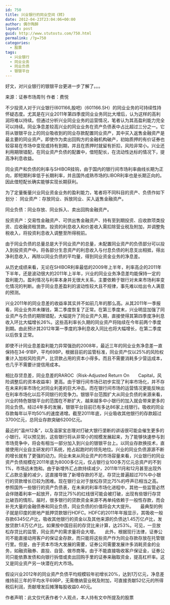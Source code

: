 ```yaml
---
id: 750
title: 兴业银行的同业空间《转》
date: 2012-04-23T23:04:06+00:00
author: 偶尔陶醉
layout: post
guid: http://www.stutostu.com/750.html
permalink: /?p=750
categories:
  - 股票
tags:
  - 兴业银行
  - 同业业务
  - 同业负债
  - 银银平台
---
```

好文，对兴业银行的银银平台更进一步了解了。。。





来源：证券市场周刊 作者：费悦

不少投资人对于兴业银行(601166,股吧)（601166.SH）的同业业务的可持续性持怀疑态度。尤其是在兴业2011年第四季度同业业务同比大增后，认为这样的高利润将难以持续。但通过分析兴业同业业务的运营情况，笔者认为其高盈利能力完全可以持续。同业净息差较高兴业的同业业务在资产负债表中占比超过三分之一。它将从银银平台上的同业吸收到的同业存款配置同业资产，其中买入返售金融资产是最主要的同业资产。即使作为卖出回购方的金融机构破产，初始质押的有价证券也较容易在市场中变现或持有到期，并且在质押时就留有折扣，风险非常小。兴业还利用期限错配，在同业资产负债的配置中，借短配长，在流动性达标的情况下，提高净利息收益。

同业资产和负债的利率与SHIBOR挂钩，由于国内的银行间市场利率曲线长期为正向，即短期利率低于长期利率，并且国外成熟市场的LIBOR利率也是长期正向的。因此借短配长确实能够实现长期获利。

为了定量衡量兴业同业资金业务的盈利能力，笔者将不同科目的资产、负债作如下划分： 同业资产：存放同业、拆放同业、买入返售金融资产。

同业负债：同业存放、同业拆入、卖出回购金融资产。

投资资产：交易性金融资产、可供出售金融资产、持有至到期投资、应收款项类投资、应收融资租赁款。投资的利息收入和价差收入需扣除营业税及附加，并调整免税收入，将投资利息收入调整至所得税前。

由于同业负债的总量总是大于同业资产的总量，未配置同业资产的负债部分可以投入到投资资产中。将各部分生息资产的利息收入与付息负债的利息支出相抵，得出净利息收入，再除以同业负债的平均量，得到同业资金业务的净息差。

从历史成绩来看，无论在SHIBOR利率最低的2009年上半年，利率高企的2011年下半年，还是波动很大的2011年上半年，兴业的同业业务净息差均能保持一定的盈利能力。盈利情况与利率本身并无很大关系，主要依赖于银行对未来市场利率变化情况的判断。由于同业息差盈利的波动性较大且不规律，事先难以给出令人满意的预测。

兴业2011年的同业息差的收益率其实并不如前几年的那么高。从其2011年一季报看，同业业务并未赚钱，第二季度恢复了正常。在第三季度末，兴业明显加强了同业资产与负债的期限错配，大幅提升了同业资产久期，直接使得其第四季度净利息收入环比大幅增长26%。这些高利率长久期的同业资产将陆续在今年前两个季度到期。由此预计其2012年第一季度的净利息收入同比也将大幅增长，在第二季度以后恢复正常。

即使不计同业息差盈利能力异常强劲的2008年，最近三年的同业业务净息差一直保持在34-91BP，平均69BP。根据目前的监管标准，同业资产仅以25%的风险权重计入加权风险资产，比贷款占用的资本小得多。而且不需要消耗多少营运成本，也几乎不需要计提信用成本。

相比存贷息差，同业息差的RAROC（Risk-Adjusted Return On　　Capital，风险调整后的资本收益率）更高。由于银行间市场已初步实现了利率市场化，并不存在未来利率市场化对同业利差的巨大冲击。而在银行间市场的运营情况更能反映出在利率市场化以后不同银行的竞争力。银银平台范围扩大从同业负债的来源来看，兴业的特色银银平台的范围在不断扩大，越来越多中小银行的加入就会带来更多的同业负债。经过4年多的发展，银银平台目前已有多达86家上线银行。吸收的同业存款每年以平均50%的速度递增。截至2011年底，兴业吸收其他银行的存款超过3700亿元，总同业存款突破6200亿元。

最近的“温州12条”，以及温家宝总理对打破大银行垄断的讲话很可能会催生更多的小银行。可以预见到，这些银行将从非常小的规模发展起来，为了能够快速参与到市场竞争中，将会有相当一部分加入到兴业的银银平台上。以同业存款换技术，直接使用兴业自主研发的IT系统，抢占起跑时的领先地位。兴业的同业负债源源不断的增长就有了更强的动力。同业未来从同业资产的市场容量来看，兴业银行的同业资产负债规模在2011年底为8000多亿元，仅占银行业100多万亿元总资产的不到1%，市场远未饱和。由于新增外汇占款持续减少，2011年11月和12月甚至出现外汇占款总量的减少，这直接导致了新增存款的不足。存贷比普遍超过70%中小银行的贷款增长已较为困难。现在银行业对于放松存贷比75%的呼声已相当之高。参照国外一些银行的资产负债表，在未来的利率市场化进程中，其他一些监管必然会伴随着利率一起放开，存贷比75%的红线很可能会被打破，出现有些银行存贷比破百的情形。届时，很多银行的贷款资金来源不再单纯依赖于一般性存款，而会补充大量的金融债券和同业负债，同业负债的价值将会大大提升。　　最典型的例子就是印度的房地产抵押贷款银行HDFC。HDFC的2011年年报显示，其吸收一般存款6345亿卢比，吸收其他银行的资金以及其他来源的负债达1.45万亿卢比，发放贷款1.6万亿卢比。如果按中国目前的存贷比来计算，达253%。可见，一旦放松存贷比的监管，同业资产的需求量将会大增。　　此外，根据现行法律，证券公司不能直接动用客户的保证金存款，而只能将这些资产作为同业存款存放在托管银行里。但是，由于资本市场大发展的需要，证券公司需要发展许多消耗资金的业务，如融资融券、直投、自营、做市商等。由于不能直接吸收客户保证金，证券公司只能依靠发债和向银行拆借或卖出回购手里的证券来融取资金，提高杠杆率。这又是同业资产另一块潜在的大市场。

假设兴业2012年的同业资产负债平均规模较年初增长20%，达到1万亿元，净息差维持前三年的平均水平69BP，无需缴纳营业税及附加，可直接贡献52亿元的所得税后利润，贡献增发后摊薄每股收益0.40元。

作者声明：此文仅代表作者个人观点，本人持有文中所提及的股票
